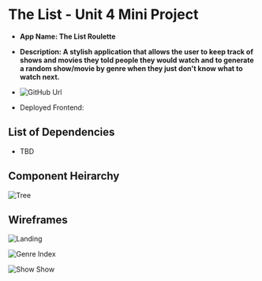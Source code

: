 # The List - Unit 4 Mini Project

- **App Name: The List Roulette**
- **Description: A stylish application that allows the user to keep track of shows and movies they told people they would watch and to generate a random show/movie by genre when they just don't know what to watch next.**

- ![GitHub Url](https://github.com/mackwick/thelistFE)
- Deployed Frontend:

## List of Dependencies

- TBD

## Component Heirarchy

![Tree](https://i.imgur.com/pVFRE6R.jpeg)

## Wireframes

![Landing](https://i.imgur.com/LOX5DYJ.jpeg)

![Genre Index](https://i.imgur.com/6dJSO63.jpeg)

![Show Show](https://i.imgur.com/5uHDiTt.jpeg)
